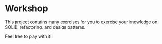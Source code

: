 # Workshop

This project contains many exercises for you to exercise your knowledge on SOLID, refactoring, and design patterns.

Feel free to play with it!